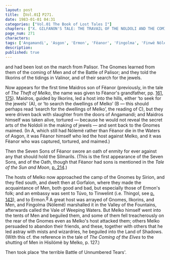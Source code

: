 ```yaml
---
layout: post
title: 【Vol.01】P271.
date: 1983-01-01 04:31
categories: ["Vol.01 The Book of Lost Tales I"]
chapters: ["X. GILFANON'S TALE: THE TRAVAIL OF THE NOLDOLI AND THE COMING OF MANKIND"]
page_num: 271
characters: 
tags: ['Angamandi', 'Asgon', 'Ermon', 'Fëanor', 'Fingolma', 'Finwë Nólemë', 'Sons of Fëanor', 'Oath of Fëanor', 'Gorfalon', 'Gorfalong', 'Gnomes', 'Hisilómë', 'Ilkorin(s)']
description: 
published: true
---
```


<p style="text-indent: 0;">
and had been lost on the march from Palisor. The Gnomes learned from them of the coming of Men and of the Battle of Palisor; and they told the Ilkorins of the tidings in Valinor, and of their search for the jewels.
</p>

Now appears for the first time Maidros son of Fëanor (previously, in the tale of <I>The Theft of Melko</I>, the name was given to Fëanor's grandfather, pp. [161]({{site.baseurl}}/vol01-p161), [175]({{site.baseurl}}/vol01-p175)). Maidros, guided by Ilkorins, led a host into the hills, either ‘to seek for the jewels' (A), or ‘to search the dwellings of Melko’ (B — this should perhaps read ‘search for the dwellings of Melko’, the reading of C), but they were driven back with slaughter from the doors of Angamandi; and Maidros himself was taken alive, tortured — because he would not reveal the secret arts of the Noldoli in the making of jewels — and sent back to the Gnomes maimed. (In A, which still had Nólemë rather than Fëanor die in the Waters of Asgon, it was Fëanor himself who led the host against Melko, and it was Fëanor who was captured, tortured, and maimed.)

Then the Seven Sons of Fëanor swore an oath of enmity for ever against any that should hold the Silmarils. (This is the first appearance of the Seven Sons, and of the Oath, though that Fëanor had sons is mentioned in the <I>Tale of the Sun and Moon</I>, [p. 214]({{site.baseurl}}/vol01-p214).)

The hosts of Melko now approached the camp of the Gnomes by Sirion, and they fled south, and dwelt then at Gorfalon, where they made the acquaintance of Men, both good and bad, but especially those of Ermon's folk; and an embassy was sent to Túvo, to Tinwelint (i.e. Thingol, see [p. 143]({{site.baseurl}}/vol01-p143)), and to Ermon.<SUP>[9]({{site.baseurl}}/vol01-p279)</SUP> A great host was arrayed of Gnomes, Ilkorins, and Men, and Fingolma (Nólemë) marshalled it in the Valley of the Fountains, afterwards called the Vale of Weeping Waters. But Melko himself went into the tents of Men and beguiled them, and some of them fell treacherously on the rear of the Gnomes even as Melko's host attacked them; others Melko persuaded to abandon their friends, and these, together with others that he led astray with mists and wizardries, he beguiled into the Land of Shadows. (With this cf. the reference in the tale of <I>The Coming of the Elves</I> to the shutting of Men in Hisilómë by Melko, p. 127.)

Then took place ‘the terrible Battle of Unnumbered Tears'.

